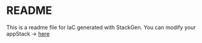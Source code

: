 # README
This is a readme file for IaC generated with StackGen.
You can modify your appStack -> [here](http://main.dev.stackgen.com/appstacks/9e08c9f7-f19c-4984-bbeb-a8a8ce14eed6)
